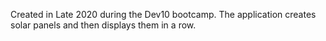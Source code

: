 Created in Late 2020 during the Dev10 bootcamp.
The application creates solar panels and then displays them in a row.

